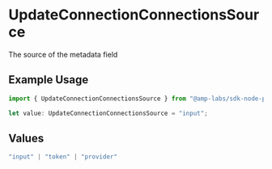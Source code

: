 # UpdateConnectionConnectionsSource

The source of the metadata field

## Example Usage

```typescript
import { UpdateConnectionConnectionsSource } from "@amp-labs/sdk-node-platform/models/operations";

let value: UpdateConnectionConnectionsSource = "input";
```

## Values

```typescript
"input" | "token" | "provider"
```